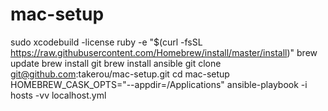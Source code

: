 # mac-setup
sudo xcodebuild -license
ruby -e "$(curl -fsSL https://raw.githubusercontent.com/Homebrew/install/master/install)"
brew update
brew install git
brew install ansible
git clone git@github.com:takerou/mac-setup.git
cd mac-setup
HOMEBREW_CASK_OPTS="--appdir=/Applications" ansible-playbook -i hosts -vv localhost.yml
